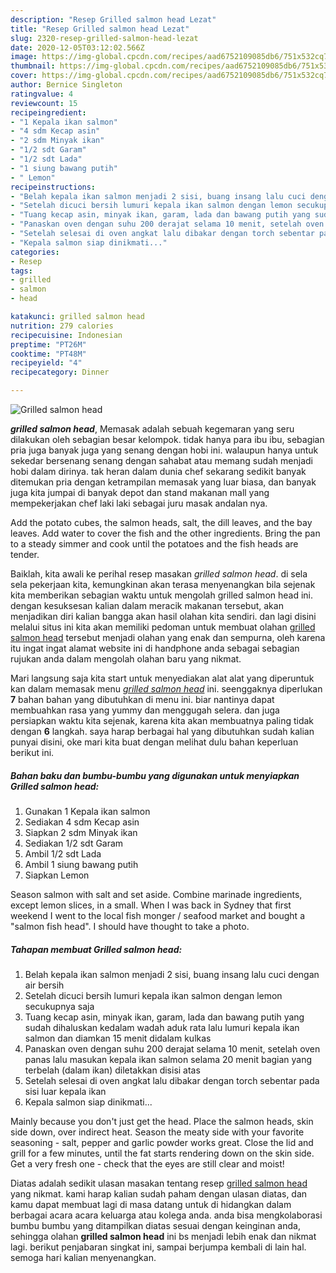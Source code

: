 ```yaml
---
description: "Resep Grilled salmon head Lezat"
title: "Resep Grilled salmon head Lezat"
slug: 2320-resep-grilled-salmon-head-lezat
date: 2020-12-05T03:12:02.566Z
image: https://img-global.cpcdn.com/recipes/aad6752109085db6/751x532cq70/grilled-salmon-head-foto-resep-utama.jpg
thumbnail: https://img-global.cpcdn.com/recipes/aad6752109085db6/751x532cq70/grilled-salmon-head-foto-resep-utama.jpg
cover: https://img-global.cpcdn.com/recipes/aad6752109085db6/751x532cq70/grilled-salmon-head-foto-resep-utama.jpg
author: Bernice Singleton
ratingvalue: 4
reviewcount: 15
recipeingredient:
- "1 Kepala ikan salmon"
- "4 sdm Kecap asin"
- "2 sdm Minyak ikan"
- "1/2 sdt Garam"
- "1/2 sdt Lada"
- "1 siung bawang putih"
- " Lemon"
recipeinstructions:
- "Belah kepala ikan salmon menjadi 2 sisi, buang insang lalu cuci dengan air bersih"
- "Setelah dicuci bersih lumuri kepala ikan salmon dengan lemon secukupnya saja"
- "Tuang kecap asin, minyak ikan, garam, lada dan bawang putih yang sudah dihaluskan kedalam wadah aduk rata lalu lumuri kepala ikan salmon dan diamkan 15 menit didalam kulkas"
- "Panaskan oven dengan suhu 200 derajat selama 10 menit, setelah oven panas lalu masukan kepala ikan salmon selama 20 menit bagian yang terbelah (dalam ikan) diletakkan disisi atas"
- "Setelah selesai di oven angkat lalu dibakar dengan torch sebentar pada sisi luar kepala ikan"
- "Kepala salmon siap dinikmati..."
categories:
- Resep
tags:
- grilled
- salmon
- head

katakunci: grilled salmon head 
nutrition: 279 calories
recipecuisine: Indonesian
preptime: "PT26M"
cooktime: "PT48M"
recipeyield: "4"
recipecategory: Dinner

---
```



![Grilled salmon head](https://img-global.cpcdn.com/recipes/aad6752109085db6/751x532cq70/grilled-salmon-head-foto-resep-utama.jpg)

<b><i>grilled salmon head</i></b>, Memasak adalah sebuah kegemaran yang seru dilakukan oleh sebagian besar kelompok. tidak hanya para ibu ibu, sebagian pria juga banyak juga yang senang dengan hobi ini. walaupun hanya untuk sekedar bersenang senang dengan sahabat atau memang sudah menjadi hobi dalam dirinya. tak heran dalam dunia chef sekarang sedikit banyak ditemukan pria dengan ketrampilan memasak yang luar biasa, dan banyak juga kita jumpai di banyak depot dan stand makanan mall yang mempekerjakan chef laki laki sebagai juru masak andalan nya.

Add the potato cubes, the salmon heads, salt, the dill leaves, and the bay leaves. Add water to cover the fish and the other ingredients. Bring the pan to a steady simmer and cook until the potatoes and the fish heads are tender.

Baiklah, kita awali ke perihal resep masakan <i>grilled salmon head</i>. di sela sela pekerjaan kita, kemungkinan akan terasa menyenangkan bila sejenak kita memberikan sebagian waktu untuk mengolah grilled salmon head ini. dengan kesuksesan kalian dalam meracik makanan tersebut, akan menjadikan diri kalian bangga akan hasil olahan kita sendiri. dan lagi disini melalui situs ini kita akan memiliki pedoman untuk membuat olahan <u>grilled salmon head</u> tersebut menjadi olahan yang enak dan sempurna, oleh karena itu ingat ingat alamat website ini di handphone anda sebagai sebagian rujukan anda dalam mengolah olahan baru yang nikmat.


Mari langsung saja kita start untuk menyediakan alat alat yang diperuntuk kan dalam memasak menu <u><i>grilled salmon head</i></u> ini. seenggaknya diperlukan <b>7</b> bahan bahan yang dibutuhkan di menu ini. biar nantinya dapat membuahkan rasa yang yummy dan menggugah selera. dan juga persiapkan waktu kita sejenak, karena kita akan membuatnya paling tidak dengan <b>6</b> langkah. saya harap berbagai hal yang dibutuhkan sudah kalian punyai disini, oke mari kita buat dengan melihat dulu bahan keperluan berikut ini.

<!--inarticleads1-->

##### Bahan baku dan bumbu-bumbu yang digunakan untuk menyiapkan Grilled salmon head:

1. Gunakan 1 Kepala ikan salmon
1. Sediakan 4 sdm Kecap asin
1. Siapkan 2 sdm Minyak ikan
1. Sediakan 1/2 sdt Garam
1. Ambil 1/2 sdt Lada
1. Ambil 1 siung bawang putih
1. Siapkan  Lemon


Season salmon with salt and set aside. Combine marinade ingredients, except lemon slices, in a small. When I was back in Sydney that first weekend I went to the local fish monger / seafood market and bought a &#34;salmon fish head&#34;. I should have thought to take a photo. 

<!--inarticleads2-->

##### Tahapan membuat Grilled salmon head:

1. Belah kepala ikan salmon menjadi 2 sisi, buang insang lalu cuci dengan air bersih
1. Setelah dicuci bersih lumuri kepala ikan salmon dengan lemon secukupnya saja
1. Tuang kecap asin, minyak ikan, garam, lada dan bawang putih yang sudah dihaluskan kedalam wadah aduk rata lalu lumuri kepala ikan salmon dan diamkan 15 menit didalam kulkas
1. Panaskan oven dengan suhu 200 derajat selama 10 menit, setelah oven panas lalu masukan kepala ikan salmon selama 20 menit bagian yang terbelah (dalam ikan) diletakkan disisi atas
1. Setelah selesai di oven angkat lalu dibakar dengan torch sebentar pada sisi luar kepala ikan
1. Kepala salmon siap dinikmati...


Mainly because you don&#39;t just get the head. Place the salmon heads, skin side down, over indirect heat. Season the meaty side with your favorite seasoning - salt, pepper and garlic powder works great. Close the lid and grill for a few minutes, until the fat starts rendering down on the skin side. Get a very fresh one - check that the eyes are still clear and moist! 

Diatas adalah sedikit ulasan masakan tentang resep <u>grilled salmon head</u> yang nikmat. kami harap kalian sudah paham dengan ulasan diatas, dan kamu dapat membuat lagi di masa datang untuk di hidangkan dalam berbagai acara acara keluarga atau kolega anda. anda bisa mengkolaborasi bumbu bumbu yang ditampilkan diatas sesuai dengan keinginan anda, sehingga olahan <b>grilled salmon head</b> ini bs menjadi lebih enak dan nikmat lagi. berikut penjabaran singkat ini, sampai berjumpa kembali di lain hal. semoga hari kalian menyenangkan.
